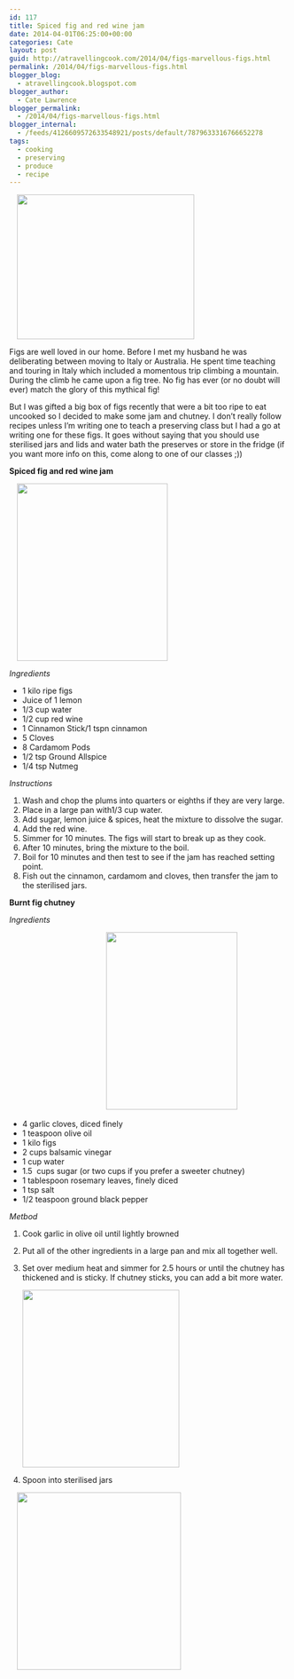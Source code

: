 ```yaml
---
id: 117
title: Spiced fig and red wine jam
date: 2014-04-01T06:25:00+00:00
categories: Cate
layout: post
guid: http://atravellingcook.com/2014/04/figs-marvellous-figs.html
permalink: /2014/04/figs-marvellous-figs.html
blogger_blog:
  - atravellingcook.blogspot.com
blogger_author:
  - Cate Lawrence
blogger_permalink:
  - /2014/04/figs-marvellous-figs.html
blogger_internal:
  - /feeds/4126609572633548921/posts/default/7879633316766652278
tags:
  - cooking
  - preserving
  - produce
  - recipe
---
```

<a style="margin-left: 1em; margin-right: 1em; text-align: center;" href="http://4.bp.blogspot.com/-80KxwITL7KY/UzpIvy1_FUI/AAAAAAAAIhE/jXM485XXNkI/s1600/figs.jpeg"><img src="http://4.bp.blogspot.com/-80KxwITL7KY/UzpIvy1_FUI/AAAAAAAAIhE/jXM485XXNkI/s1600/figs.jpeg" alt="" width="320" height="261" border="0" /></a>

Figs are well loved in our home. Before I met my husband he was deliberating between moving to Italy or Australia. He spent time teaching and touring in Italy which included a momentous trip climbing a mountain. During the climb he came upon a fig tree. No fig has ever (or no doubt will ever) match the glory of this mythical fig!

But I was gifted a big box of figs recently that were a bit too ripe to eat uncooked so I decided to make some jam and chutney. I don&#8217;t really follow recipes unless I&#8217;m writing one to teach a preserving class but I had a go at writing one for these figs. It goes without saying that you should use sterilised jars and lids and water bath the preserves or store in the fridge (if you want more info on this, come along to one of our classes ;)) 

**Spiced fig and red wine jam**

<a style="margin-left: 1em; margin-right: 1em; text-align: center;" href="http://4.bp.blogspot.com/-gEJtHAZBStQ/UzpNW1DyjdI/AAAAAAAAIhY/SfJHaVJgTDk/s1600/13532133044_19d6ce588b_z.jpg"><img src="http://4.bp.blogspot.com/-gEJtHAZBStQ/UzpNW1DyjdI/AAAAAAAAIhY/SfJHaVJgTDk/s1600/13532133044_19d6ce588b_z.jpg" alt="" width="272" height="320" border="0" /></a>

_Ingredients_

  * 1 kilo ripe figs
  * Juice of 1 lemon
  * 1/3 cup water
  * 1/2 cup red wine
  * 1 Cinnamon Stick/1 tspn cinnamon
  * 5 Cloves
  * 8 Cardamom Pods
  * 1/2 tsp Ground Allspice
  * 1/4 tsp Nutmeg


  <i>Instructions</i>





  1. Wash and chop the plums into quarters or eighths if they are very large.
  2. Place in a large pan with1/3 cup water.
  3. Add sugar, lemon juice & spices, heat the mixture to dissolve the sugar.
  4. Add the red wine.
  5. Simmer for 10 minutes. The figs will start to break up as they cook.
  6. After 10 minutes, bring the mixture to the boil.
  7. Boil for 10 minutes and then test to see if the jam has reached setting point.
  8. Fish out the cinnamon, cardamom and cloves, then transfer the jam to the sterilised jars.

**Burnt fig chutney**


  <i>Ingredients</i>



                                           <a style="margin-left: 1em; margin-right: 1em; text-align: center;" href="http://3.bp.blogspot.com/-K7oQzL4jPsE/UzpNY8_qDbI/AAAAAAAAIho/UfYUlHhE99o/s1600/13532138064_a7c5b40cf4_z.jpg"><img src="http://3.bp.blogspot.com/-K7oQzL4jPsE/UzpNY8_qDbI/AAAAAAAAIho/UfYUlHhE99o/s1600/13532138064_a7c5b40cf4_z.jpg" alt="" width="237" height="320" border="0" /></a>





  * 4 garlic cloves, diced finely
  * 1 teaspoon olive oil
  * 1 kilo figs
  * 2 cups balsamic vinegar
  * 1 cup water
  * 1.5  cups sugar (or two cups if you prefer a sweeter chutney)
  * 1 tablespoon rosemary leaves, finely diced
  * 1 tsp salt
  * 1/2 teaspoon ground black pepper


  <i>Metbod</i>





  1. Cook garlic in olive oil until lightly browned
  2. Put all of the other ingredients in a large pan and mix all together well.
  3. Set over medium heat and simmer for 2.5 hours or until the chutney has thickened and is sticky. If chutney sticks, you can add a bit more water. 
    
    
    
      <a  href="http://3.bp.blogspot.com/-HvhHsZAURQo/UzpNW1GLFFI/AAAAAAAAIhc/PDPN7aHCRS4/s1600/13532124844_39550e08f8_z.jpg"><img src="http://3.bp.blogspot.com/-HvhHsZAURQo/UzpNW1GLFFI/AAAAAAAAIhc/PDPN7aHCRS4/s1600/13532124844_39550e08f8_z.jpg" alt="" width="283" height="320" border="0" /></a>
    

  4. Spoon into sterilised jars

<a style="margin-left: 1em; margin-right: 1em; text-align: center;" href="http://2.bp.blogspot.com/-s3QZ6_aPssM/UzpNWHRfP8I/AAAAAAAAIhQ/TBgohhsUWP4/s1600/13531882433_325183172a_z.jpg"><img src="http://2.bp.blogspot.com/-s3QZ6_aPssM/UzpNWHRfP8I/AAAAAAAAIhQ/TBgohhsUWP4/s1600/13531882433_325183172a_z.jpg" alt="" width="296" height="320" border="0" /></a>